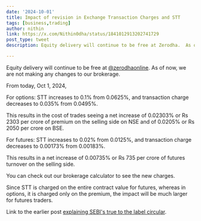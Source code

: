 ```yaml
---
date: '2024-10-01'
title: Impact of revision in Exchange Transaction Charges and STT
tags: [business,trading]
author: nithin
link: https://x.com/Nithin0dha/status/1841012913202741729
post_type: tweet
description: Equity delivery will continue to be free at Zerodha.  As of now, we are not making any changes to our brokerage...

---
```


Equity delivery will continue to be free at [@zerodhaonline](https://x.com/zerodhaonline). As of now, we are not making any changes to our brokerage.

From today, Oct 1, 2024,

For options: STT increases to 0.1% from 0.0625%, and transaction charge decreases to 0.035% from 0.0495%.

This results in the cost of trades seeing a net increase of 0.02303% or Rs 2303 per crore of premium on the selling side on NSE and of 0.0205% or Rs 2050 per crore on BSE.

For futures: STT increases to 0.02% from 0.0125%, and transaction charge decreases to 0.00173% from 0.00183%.

This results in a net increase of 0.00735% or Rs 735 per crore of futures turnover on the selling side.

You can check out our brokerage calculator to see the new charges.

Since STT is charged on the entire contract value for futures, whereas in options, it is charged only on the premium, the impact will be much larger for futures traders.

Link to the earlier post [explaining SEBI's true to the label circular](https://zerodha.com/z-connect/business-updates/sebis-true-to-label-circular).
